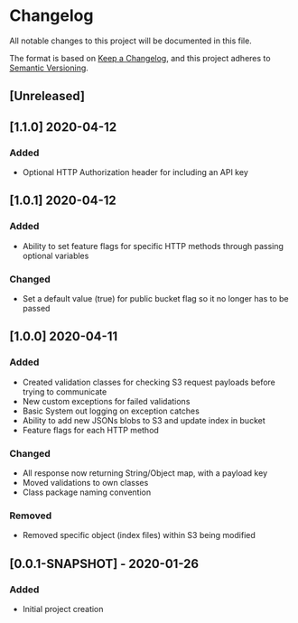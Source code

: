 # Changelog
All notable changes to this project will be documented in this file.

The format is based on [Keep a Changelog](https://keepachangelog.com/en/1.0.0/),
and this project adheres to [Semantic Versioning](https://semver.org/spec/v2.0.0.html).

## [Unreleased]

## [1.1.0] 2020-04-12
### Added
- Optional HTTP Authorization header for including an API key

## [1.0.1] 2020-04-12
### Added
- Ability to set feature flags for specific HTTP methods through passing optional variables

### Changed
- Set a default value (true) for public bucket flag so it no longer has to be passed

## [1.0.0] 2020-04-11
### Added
- Created validation classes for checking S3 request payloads before trying to communicate
- New custom exceptions for failed validations
- Basic System out logging on exception catches
- Ability to add new JSONs blobs to S3 and update index in bucket
- Feature flags for each HTTP method

### Changed
- All response now returning String/Object map, with a payload key
- Moved validations to own classes
- Class package naming convention

### Removed
- Removed specific object (index files) within S3 being modified

## [0.0.1-SNAPSHOT] - 2020-01-26
### Added
- Initial project creation
